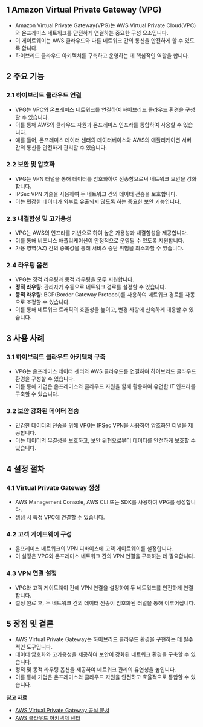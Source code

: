 ## 1 Amazon Virtual Private Gateway (VPG)

- Amazon Virtual Private Gateway(VPG)는 AWS Virtual Private Cloud(VPC)와 온프레미스 네트워크를 안전하게 연결하는 중요한 구성 요소입니다.
- 이 게이트웨이는 AWS 클라우드와 다른 네트워크 간의 통신을 안전하게 할 수 있도록 합니다.
- 하이브리드 클라우드 아키텍처를 구축하고 운영하는 데 핵심적인 역할을 합니다.



## 2 주요 기능

### 2.1 하이브리드 클라우드 연결

- VPG는 VPC와 온프레미스 네트워크를 연결하여 하이브리드 클라우드 환경을 구성할 수 있습니다.
- 이를 통해 AWS의 클라우드 자원과 온프레미스 인프라를 통합하여 사용할 수 있습니다.
- 예를 들어, 온프레미스 데이터 센터의 데이터베이스와 AWS의 애플리케이션 서버 간의 통신을 안전하게 관리할 수 있습니다.



### 2.2 보안 및 암호화

- VPG는 VPN 터널을 통해 데이터를 암호화하여 전송함으로써 네트워크 보안을 강화합니다.
- IPSec VPN 기술을 사용하여 두 네트워크 간의 데이터 전송을 보호합니다.
- 이는 민감한 데이터가 외부로 유출되지 않도록 하는 중요한 보안 기능입니다.



### 2.3 내결함성 및 고가용성

- VPG는 AWS의 인프라를 기반으로 하여 높은 가용성과 내결함성을 제공합니다.
- 이를 통해 비즈니스 애플리케이션이 안정적으로 운영될 수 있도록 지원합니다.
- 가용 영역(AZ) 간의 중복성을 통해 서비스 중단 위험을 최소화할 수 있습니다.



### 2.4 라우팅 옵션

- VPG는 정적 라우팅과 동적 라우팅을 모두 지원합니다.
- **정적 라우팅**: 관리자가 수동으로 네트워크 경로를 설정할 수 있습니다.
- **동적 라우팅**: BGP(Border Gateway Protocol)를 사용하여 네트워크 경로를 자동으로 조정할 수 있습니다.
- 이를 통해 네트워크 트래픽의 효율성을 높이고, 변경 사항에 신속하게 대응할 수 있습니다.



## 3 사용 사례

### 3.1 하이브리드 클라우드 아키텍처 구축

- VPG는 온프레미스 데이터 센터와 AWS 클라우드를 연결하여 하이브리드 클라우드 환경을 구성할 수 있습니다.
- 이를 통해 기업은 온프레미스와 클라우드 자원을 함께 활용하여 유연한 IT 인프라를 구축할 수 있습니다.



### 3.2 보안 강화된 데이터 전송

- 민감한 데이터의 전송을 위해 VPG는 IPSec VPN을 사용하여 암호화된 터널을 제공합니다.
- 이는 데이터의 무결성을 보호하고, 보안 위협으로부터 데이터를 안전하게 보호할 수 있습니다.



## 4 설정 절차

### 4.1 Virtual Private Gateway 생성

- AWS Management Console, AWS CLI 또는 SDK를 사용하여 VPG를 생성합니다.
- 생성 시 특정 VPC에 연결할 수 있습니다.



### 4.2 고객 게이트웨이 구성

- 온프레미스 네트워크의 VPN 디바이스에 고객 게이트웨이를 설정합니다.
- 이 설정은 VPG와 온프레미스 네트워크 간의 VPN 연결을 구축하는 데 필요합니다.



### 4.3 VPN 연결 설정

- VPG와 고객 게이트웨이 간에 VPN 연결을 설정하여 두 네트워크를 안전하게 연결합니다.
- 설정 완료 후, 두 네트워크 간의 데이터 전송이 암호화된 터널을 통해 이루어집니다.



## 5 장점 및 결론

- AWS Virtual Private Gateway는 하이브리드 클라우드 환경을 구현하는 데 필수적인 도구입니다.
- 데이터 암호화와 고가용성을 제공하여 보안이 강화된 네트워크 환경을 구축할 수 있습니다.
- 정적 및 동적 라우팅 옵션을 제공하여 네트워크 관리의 유연성을 높입니다.
- 이를 통해 기업은 온프레미스와 클라우드 자원을 안전하고 효율적으로 통합할 수 있습니다.



**참고 자료**

- [AWS Virtual Private Gateway 공식 문서](https://docs.aws.amazon.com/vpc/latest/userguide/vpn-gateway.html)
- [AWS 클라우드 아키텍처 센터](https://aws.amazon.com/architecture/)